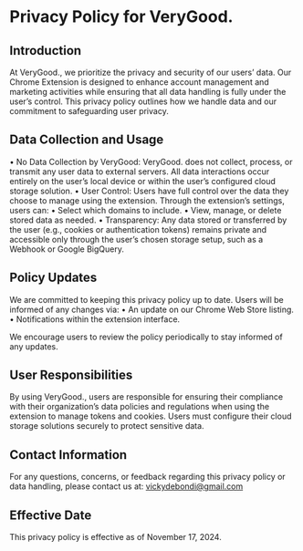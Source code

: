 # Privacy Policy for VeryGood.

## Introduction
At VeryGood., we prioritize the privacy and security of our users’ data. Our Chrome Extension is designed to enhance account management and marketing activities while ensuring that all data handling is fully under the user’s control. This privacy policy outlines how we handle data and our commitment to safeguarding user privacy.

## Data Collection and Usage
• No Data Collection by VeryGood:
VeryGood. does not collect, process, or transmit any user data to external servers. All data interactions occur entirely on the user’s local device or within the user’s configured cloud storage solution.
• User Control: Users have full control over the data they choose to manage using the extension. Through the extension’s settings, users can:
	•	Select which domains to include.
	•	View, manage, or delete stored data as needed.
•	Transparency:
Any data stored or transferred by the user (e.g., cookies or authentication tokens) remains private and accessible only through the user’s chosen storage setup, such as a Webhook or Google BigQuery.

## Policy Updates
We are committed to keeping this privacy policy up to date. Users will be informed of any changes via:
  •	An update on our Chrome Web Store listing.
  •	Notifications within the extension interface.

We encourage users to review the policy periodically to stay informed of any updates.

## User Responsibilities
By using VeryGood., users are responsible for ensuring their compliance with their organization’s data policies and regulations when using the extension to manage tokens and cookies. Users must configure their cloud storage solutions securely to protect sensitive data.

## Contact Information
For any questions, concerns, or feedback regarding this privacy policy or data handling, please contact us at:
vickydebondi@gmail.com

## Effective Date
This privacy policy is effective as of November 17, 2024.
